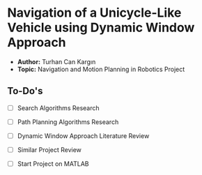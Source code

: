 # Navigation of a Unicycle-Like Vehicle using Dynamic Window Approach
* **Author:** Turhan Can Kargın
* **Topic:** Navigation and Motion Planning in Robotics Project

## To-Do's

- [ ] Search Algorithms Research
- [ ] Path Planning Algorithms Research
- [ ] Dynamic Window Approach Literature Review
- [ ] Similar Project Review
- [ ] Start Project on MATLAB

